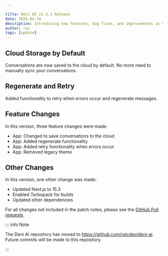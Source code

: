 ```yaml
---

title: Deni AI v2.3.1 Release
date: 2025-04-10
description: Introducing new features, bug fixes, and improvements in version 2.3.1.
author: rai
tags: [update]
---
```



## Cloud Storage by Default

Conversations are now saved to the cloud by default. No more need to manually sync your conversations.

## Regenerate and Retry

Added functionality to retry when errors occur and regenerate messages.

## Feature Changes

In this version, three feature changes were made:

- App: Changed to save conversations to the cloud
- App: Added regenerate functionality
- App: Added retry functionality when errors occur
- App: Removed legacy theme

## Other Changes

In this version, one other change was made:

- Updated Next.js to 15.3
- Enabled Turbopack for builds
- Updated other dependencies

For all changes not included in the patch notes, please see the [GitHub Pull requests](https://github.com/raicdev/deni-ai/pull/5).

::: info Note

The Deni AI repository has moved to https://github.com/raicdev/deni-ai. Future commits will be made to this repository.

:::
